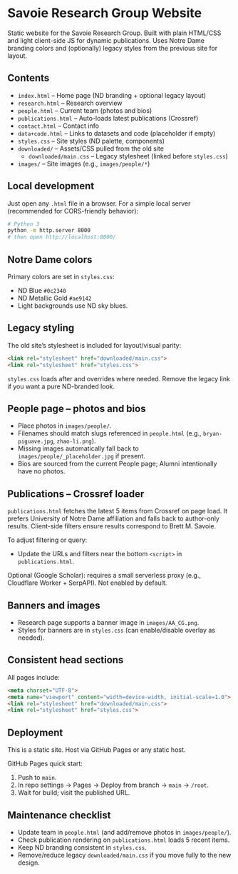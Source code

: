 # Savoie Research Group Website

Static website for the Savoie Research Group. Built with plain HTML/CSS and light client-side JS for dynamic publications. Uses Notre Dame branding colors and (optionally) legacy styles from the previous site for layout.

## Contents
- `index.html` – Home page (ND branding + optional legacy layout)
- `research.html` – Research overview
- `people.html` – Current team (photos and bios)
- `publications.html` – Auto-loads latest publications (Crossref)
- `contact.html` – Contact info
- `data+code.html` – Links to datasets and code (placeholder if empty)
- `styles.css` – Site styles (ND palette, components)
- `downloaded/` – Assets/CSS pulled from the old site
  - `downloaded/main.css` – Legacy stylesheet (linked before `styles.css`)
- `images/` – Site images (e.g., `images/people/*`)

## Local development
Just open any `.html` file in a browser. For a simple local server (recommended for CORS-friendly behavior):

```bash
# Python 3
python -m http.server 8000
# then open http://localhost:8000/
```

## Notre Dame colors
Primary colors are set in `styles.css`:
- ND Blue `#0c2340`
- ND Metallic Gold `#ae9142`
- Light backgrounds use ND sky blues.

## Legacy styling
The old site’s stylesheet is included for layout/visual parity:
```html
<link rel="stylesheet" href="downloaded/main.css">
<link rel="stylesheet" href="styles.css">
```
`styles.css` loads after and overrides where needed. Remove the legacy link if you want a pure ND-branded look.

## People page – photos and bios
- Place photos in `images/people/`.
- Filenames should match slugs referenced in `people.html` (e.g., `bryan-piguave.jpg`, `zhao-li.png`).
- Missing images automatically fall back to `images/people/_placeholder.jpg` if present.
- Bios are sourced from the current People page; Alumni intentionally have no photos.

## Publications – Crossref loader
`publications.html` fetches the latest 5 items from Crossref on page load. It prefers University of Notre Dame affiliation and falls back to author-only results. Client-side filters ensure results correspond to Brett M. Savoie.

To adjust filtering or query:
- Update the URLs and filters near the bottom `<script>` in `publications.html`.

Optional (Google Scholar): requires a small serverless proxy (e.g., Cloudflare Worker + SerpAPI). Not enabled by default.

## Banners and images
- Research page supports a banner image in `images/AA_CG.png`.
- Styles for banners are in `styles.css` (can enable/disable overlay as needed).

## Consistent head sections
All pages include:
```html
<meta charset="UTF-8">
<meta name="viewport" content="width=device-width, initial-scale=1.0">
<link rel="stylesheet" href="downloaded/main.css">
<link rel="stylesheet" href="styles.css">
```

## Deployment
This is a static site. Host via GitHub Pages or any static host.

GitHub Pages quick start:
1. Push to `main`.
2. In repo settings → Pages → Deploy from branch → `main` → `/root`.
3. Wait for build; visit the published URL.

## Maintenance checklist
- Update team in `people.html` (and add/remove photos in `images/people/`).
- Check publication rendering on `publications.html` loads 5 recent items.
- Keep ND branding consistent in `styles.css`.
- Remove/reduce legacy `downloaded/main.css` if you move fully to the new design.